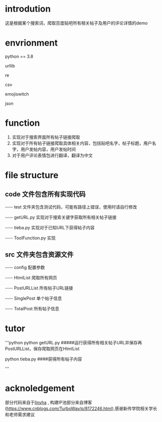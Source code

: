 # introdution
这是根据某个搜索词，爬取百度贴吧所有相关帖子及用户的评论详情的demo

# envrionment
python == 3.8

urllib

re

csv

emojiswitch

json

# function
1. 实现对于搜索界面所有帖子链接爬取
2. 实现对于所有帖子链接爬取具体相关内容，包括贴吧名字，帖子标题，用户名字，用户发帖内容，用户发帖时间
3. 对于用户评论表情包进行翻译，翻译为中文

# file structure
## code 文件包含所有实现代码

---- test 文件夹包含测试代码，可能有路径上错误，使用时请自行修改

---- getURL.py 实现对于搜索关键字获取所有相关帖子链接

---- tieba.py 实现对于已知URL下获得帖子内容

---- ToolFunction.py 实现

## src 文件夹包含资源文件

---- config 配置参数

---- HtmlList 爬取所有网页

---- PostURLList 所有帖子URL链接

---- SinglePost 单个帖子信息

---- TotalPost 所有帖子信息

# tutor
'''python
python getURL.py #####运行获得所有相关帖子URL并保存再PostURLList，保存爬取网页在HtmlList

python tieba.py ####获得所有帖子内容

'''

# acknoledgement

部分代码来自于[linyha](https://github.com/linyha/tieba) , 构建IP池部分来自博客(https://www.cnblogs.com/TurboWay/p/8172246.html),感谢新传学院相关学长和老师需求建议

